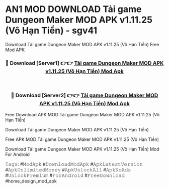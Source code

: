 # AN1 MOD DOWNLOAD Tải game Dungeon Maker MOD APK v1.11.25 (Vô Hạn Tiền) - sgv41
Download Tải game Dungeon Maker MOD APK v1.11.25 (Vô Hạn Tiền) Free Mod APK

<div align="center">
<h3>🔴 Download [Server1] 👉👉 <a href="https://apk-comot.site?title=Tải_game_Dungeon_Maker_MOD_APK_v1.11.25_(Vô_Hạn_Tiền)">Tải game Dungeon Maker MOD APK v1.11.25 (Vô Hạn Tiền) Mod Apk</a></h3><br>

<h3>🔴 Download [Server2] 👉👉 <a href="https://apk-comot.site?title=Tải_game_Dungeon_Maker_MOD_APK_v1.11.25_(Vô_Hạn_Tiền)">Tải game Dungeon Maker MOD APK v1.11.25 (Vô Hạn Tiền) Mod Apk</a></h3>
</div>


Free Download APK MOD Tải game Dungeon Maker MOD APK v1.11.25 (Vô Hạn Tiền)

Download Tải game Dungeon Maker MOD APK v1.11.25 (Vô Hạn Tiền) 

Free APK MOD Tải game Dungeon Maker MOD APK v1.11.25 (Vô Hạn Tiền) 

Download Tải game Dungeon Maker MOD APK v1.11.25 (Vô Hạn Tiền) Mod For Android

𝚃𝚊𝚐𝚜: #𝙼𝚘𝚍𝙰𝚙𝚔 #𝙳𝚘𝚠𝚗𝚕𝚘𝚊𝚍𝙼𝚘𝚍𝙰𝚙𝚔 #𝙰𝚙𝚔𝙻𝚊𝚝𝚎𝚜𝚝𝚅𝚎𝚛𝚜𝚒𝚘𝚗 #𝙰𝚙𝚔𝚄𝚗𝚕𝚒𝚖𝚒𝚝𝚎𝚍𝙼𝚘𝚗𝚎𝚢 #𝙰𝚙𝚔𝚄𝚗𝚕𝚘𝚌𝚔𝙰𝚕𝚕 #𝙰𝚙𝚔𝙽𝚘𝙰𝚍𝚜 #𝚄𝚗𝚕𝚘𝚌𝚔𝙿𝚛𝚎𝚖𝚒𝚞𝚖 #𝙵𝚘𝚛𝙰𝚗𝚍𝚛𝚘𝚒𝚍 #𝙵𝚛𝚎𝚎𝙳𝚘𝚠𝚗𝚕𝚘𝚊𝚍 #home_design_mod_apk